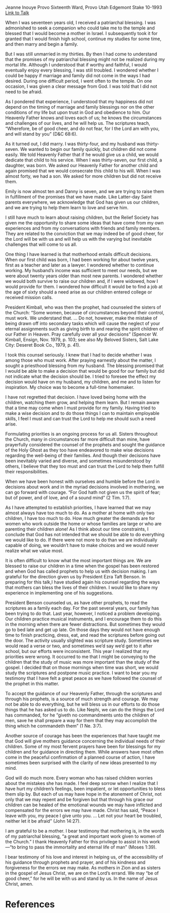 Jeanne Inouye
Provo Sixteenth Ward, Provo Utah Edgemont Stake
10-1993
[Link to Talk](https://www.churchofjesuschrist.org/study/general-conference/1993/10/be-of-good-cheer?lang=eng)

When I was seventeen years old, I received a patriarchal blessing. I was admonished to seek a companion who could take me to the temple and blessed that I would become a mother in Israel. I subsequently took it for granted that I would finish high school, continue my studies for some time, and then marry and begin a family.

But I was still unmarried in my thirties. By then I had come to understand that the promises of my patriarchal blessing might not be realized during my mortal life. Although I understood that if worthy and faithful, I would eventually enjoy every blessing, I was still troubled. I wondered whether I could be happy if marriage and family did not come in the ways I had desired. During one difficult period, I went often to the temple. On one occasion, I was given a clear message from God. I was told that I did not need to be afraid.

As I pondered that experience, I understood that my happiness did not depend on the timing of marriage and family blessings nor on the other conditions of my life but upon trust in God and obedience to him. Our Heavenly Father knows and loves each of us; he knows the circumstances and challenges of our lives, and he will help us. The scriptures teach, “Wherefore, be of good cheer, and do not fear, for I the Lord am with you, and will stand by you” (D&C 68:6).

As it turned out, I did marry. I was thirty-four, and my husband was thirty-seven. We wanted to begin our family quickly, but children did not come easily. We told Heavenly Father that if he would give us a child, we would dedicate that child to his service. When I was thirty-seven, our first child, a daughter, was born. We asked our Heavenly Father for another child and again promised that we would consecrate this child to his will. When I was almost forty, we had a son. We asked for more children but did not receive them.

Emily is now almost ten and Danny is seven, and we are trying to raise them in fulfillment of the promises that we have made. Like Latter-day Saint parents everywhere, we acknowledge that God has given us our children, and we are trying to help them learn to love and serve him.

I still have much to learn about raising children, but the Relief Society has given me the opportunity to share some ideas that have come from my own experiences and from my conversations with friends and family members. They are related to the conviction that we may indeed be of good cheer, for the Lord will be with us and will help us with the varying but inevitable challenges that will come to us all.

One thing I have learned is that motherhood entails difficult decisions. When our first child was born, I had been working for about twelve years, first as a teacher and later as a lawyer. I wondered whether to continue working. My husband’s income was sufficient to meet our needs, but we were about twenty years older than most new parents. I wondered whether we would both survive to raise our children and, if I were widowed, how I would provide for them. I wondered how difficult it would be to find a job at the age of sixty should a need arise as our children entered college or received mission calls.

President Kimball, who was then the prophet, had counseled the sisters of the Church: “Some women, because of circumstances beyond their control, must work. We understand that. … Do not, however, make the mistake of being drawn off into secondary tasks which will cause the neglect of your eternal assignments such as giving birth to and rearing the spirit children of our Father in Heaven. Pray carefully over all your decisions” (Spencer W. Kimball, Ensign, Nov. 1979, p. 103; see also My Beloved Sisters, Salt Lake City: Deseret Book Co., 1979, p. 41).

I took this counsel seriously. I knew that I had to decide whether I was among those who must work. After praying earnestly about the matter, I sought a priesthood blessing from my husband. The blessing promised that I would be able to make a decision that would be good for our family but did not indicate what the decision should be. I tried to foresee the effect my decision would have on my husband, my children, and me and to listen for inspiration. My choice was to become a full-time homemaker.

I have not regretted that decision. I have loved being home with the children, watching them grow, and helping them learn. But I remain aware that a time may come when I must provide for my family. Having tried to make a wise decision and to do those things I can to maintain employable skills, I feel I must and can trust the Lord to help me should such a need arise.

Formulating priorities is an ongoing process for us all. Sisters throughout the Church, many in circumstances far more difficult than mine, have prayerfully considered the counsel of the prophets and sought the guidance of the Holy Ghost as they too have endeavored to make wise decisions regarding the well-being of their families. And though their decisions have been inevitably varied and diverse, and sometimes misunderstood by others, I believe that they too must and can trust the Lord to help them fulfill their responsibilities.

When we have been honest with ourselves and humble before the Lord in decisions about work and in the myriad decisions involved in mothering, we can go forward with courage. “For God hath not given us the spirit of fear; but of power, and of love, and of a sound mind” (2 Tim. 1:7).

As I have attempted to establish priorities, I have learned that we may almost always have too much to do. As a mother at home with only two children, I have too much to do. How much greater the demands are for women who work outside the home or whose families are large or who are parenting their children alone! As I think about our time constraints, I conclude that God has not intended that we should be able to do everything we would like to do. If there were not more to do than we are individually capable of doing, we wouldn’t have to make choices and we would never realize what we value most.

It is often difficult to know what the most important things are. We are blessed to raise our children in a time when the gospel has been restored and when God has called prophets to help us with decision making. I am grateful for the direction given us by President Ezra Taft Benson. In preparing for this talk,I have studied again his counsel regarding the ways that mothers can bless the lives of their children. I would like to share my experience in implementing one of his suggestions.

President Benson counseled us, as have other prophets, to read the scriptures as a family each day. For the past several years, our family has been trying to do that. Last year, however, I noticed a problem developing. Our children practice musical instruments, and I encourage them to do this in the morning when there are fewer distractions. But sometimes they would go to bed late and get up late. On those days they would not have enough time to finish practicing, dress, eat, and read the scriptures before going out the door. The activity usually slighted was scripture study. Sometimes we would read a verse or two, and sometimes we’d say we’d get to it after school, but our efforts were inconsistent. This year I realized that my priorities were wrong. It occurred to me that I might be conveying to the children that the study of music was more important than the study of the gospel. I decided that on those mornings when time was short, we would study the scriptures and postpone music practice. I want to bear you my testimony that I have felt a great peace as we have followed the counsel of the prophet in this matter.

To accept the guidance of our Heavenly Father, through the scriptures and through his prophets, is a source of much strength and courage. We may not be able to do everything, but he will bless us in our efforts to do those things that he has asked us to do. Like Nephi, we can do the things the Lord has commanded, for he “giveth no commandments unto the children of men, save he shall prepare a way for them that they may accomplish the thing which he commandeth them” (1 Ne. 3:7).

Another source of courage has been the experiences that have taught me that God will give mothers guidance concerning the individual needs of their children. Some of my most fervent prayers have been for blessings for my children and for guidance in directing them. While answers have most often come in the peaceful confirmation of a planned course of action, I have sometimes been surprised with the clarity of new ideas presented to my mind.

God will do much more. Every woman who has raised children worries about the mistakes she has made. I feel deep sorrow when I realize that I have hurt my children’s feelings, been impatient, or let opportunities to bless them slip by. But each of us may have hope in the atonement of Christ, not only that we may repent and be forgiven but that through his grace our children can be healed of the emotional wounds we may have inflicted and compensated for the errors we may have made. Christ has said, “Peace I leave with you, my peace I give unto you. … Let not your heart be troubled, neither let it be afraid” (John 14:27).

I am grateful to be a mother. I bear testimony that mothering is, in the words of my patriarchal blessing, “a great and important work given to women of the Church.” I thank Heavenly Father for this privilege to assist in his work—“to bring to pass the immortality and eternal life of man” (Moses 1:39).

I bear testimony of his love and interest in helping us, of the accessibility of his guidance through prophets and prayer, and of his kindness and forgiveness for the errors we may make. As mothers in Zion and as sisters in the gospel of Jesus Christ, we are on the Lord’s errand. We may “be of good cheer,” for he will be with us and stand by us. In the name of Jesus Christ, amen.

# References
